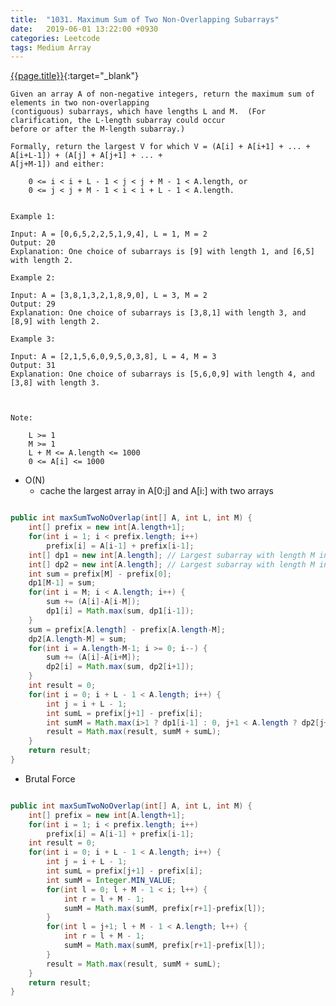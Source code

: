 ```yaml
---
title:  "1031. Maximum Sum of Two Non-Overlapping Subarrays"
date:   2019-06-01 13:22:00 +0930
categories: Leetcode
tags: Medium Array
---
```


[{{page.title}}](https://leetcode.com/problems/stone-game/){:target="_blank"}

    Given an array A of non-negative integers, return the maximum sum of elements in two non-overlapping
    (contiguous) subarrays, which have lengths L and M.  (For clarification, the L-length subarray could occur
    before or after the M-length subarray.)

    Formally, return the largest V for which V = (A[i] + A[i+1] + ... + A[i+L-1]) + (A[j] + A[j+1] + ... +
    A[j+M-1]) and either:

        0 <= i < i + L - 1 < j < j + M - 1 < A.length, or
        0 <= j < j + M - 1 < i < i + L - 1 < A.length.


    Example 1:

    Input: A = [0,6,5,2,2,5,1,9,4], L = 1, M = 2
    Output: 20
    Explanation: One choice of subarrays is [9] with length 1, and [6,5] with length 2.

    Example 2:

    Input: A = [3,8,1,3,2,1,8,9,0], L = 3, M = 2
    Output: 29
    Explanation: One choice of subarrays is [3,8,1] with length 3, and [8,9] with length 2.

    Example 3:

    Input: A = [2,1,5,6,0,9,5,0,3,8], L = 4, M = 3
    Output: 31
    Explanation: One choice of subarrays is [5,6,0,9] with length 4, and [3,8] with length 3.



    Note:

        L >= 1
        M >= 1
        L + M <= A.length <= 1000
        0 <= A[i] <= 1000

* O(N)
  - cache the largest array in A[0:j] and A[i:] with two arrays

```java

public int maxSumTwoNoOverlap(int[] A, int L, int M) {
    int[] prefix = new int[A.length+1];
    for(int i = 1; i < prefix.length; i++)
        prefix[i] = A[i-1] + prefix[i-1];
    int[] dp1 = new int[A.length]; // Largest subarray with length M in A[0:i]
    int[] dp2 = new int[A.length]; // Largest subarray with length M in A[i:]
    int sum = prefix[M] - prefix[0];
    dp1[M-1] = sum;
    for(int i = M; i < A.length; i++) {
        sum += (A[i]-A[i-M]);
        dp1[i] = Math.max(sum, dp1[i-1]);
    }
    sum = prefix[A.length] - prefix[A.length-M];
    dp2[A.length-M] = sum;
    for(int i = A.length-M-1; i >= 0; i--) {
        sum += (A[i]-A[i+M]);
        dp2[i] = Math.max(sum, dp2[i+1]);
    }
    int result = 0;
    for(int i = 0; i + L - 1 < A.length; i++) {
        int j = i + L - 1;
        int sumL = prefix[j+1] - prefix[i];
        int sumM = Math.max(i>1 ? dp1[i-1] : 0, j+1 < A.length ? dp2[j+1] : 0);
        result = Math.max(result, sumM + sumL);
    }
    return result;
}

```


* Brutal Force

```java

public int maxSumTwoNoOverlap(int[] A, int L, int M) {
    int[] prefix = new int[A.length+1];
    for(int i = 1; i < prefix.length; i++)
        prefix[i] = A[i-1] + prefix[i-1];
    int result = 0;
    for(int i = 0; i + L - 1 < A.length; i++) {
        int j = i + L - 1;
        int sumL = prefix[j+1] - prefix[i];
        int sumM = Integer.MIN_VALUE;
        for(int l = 0; l + M - 1 < i; l++) {
            int r = l + M - 1;
            sumM = Math.max(sumM, prefix[r+1]-prefix[l]);
        }
        for(int l = j+1; l + M - 1 < A.length; l++) {
            int r = l + M - 1;
            sumM = Math.max(sumM, prefix[r+1]-prefix[l]);
        }
        result = Math.max(result, sumM + sumL);
    }
    return result;
}
```
